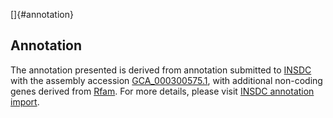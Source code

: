 []{#annotation}

Annotation
----------

The annotation presented is derived from annotation submitted to
[INSDC](http://www.insdc.org) with the assembly accession
[GCA\_000300575.1](http://www.ebi.ac.uk/ena/data/view/GCA_000300575.1),
with additional non-coding genes derived from
[Rfam](http://rfam.xfam.org/). For more details, please visit [INSDC
annotation
import](http://ensemblgenomes.org/info/data/insdc_annotation).
